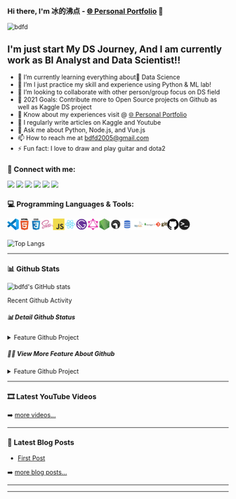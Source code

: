 <!--
 * @Author: BDFD
 * @Date: 2022-01-06 17:50:38
 * @LastEditTime: 2022-01-07 13:58:35
 * @LastEditors: BDFD
 * @Description:
 * @FilePath: \bdfd\README.md
-->

### Hi there, I'm 冰的沸点 - [🌐 Personal Portfolio][website] 👋

<p align="left"> <img src="https://komarev.com/ghpvc/?username=bdfd&label=Profile%20views&color=0e75b6&style=flat" alt="bdfd" /> </p>

## I'm just start My DS Journey, And I am currently work as BI Analyst and Data Scientist!!

- 🔭 I’m currently learning everything about🤣 Data Science
- 🌱 I’m I just practice my skill and experience using Python & ML lab!
- 👯 I’m looking to collaborate with other person/group focus on DS field
- 🥅 2021 Goals: Contribute more to Open Source projects on Github as well as Kaggle DS project
- 📄 Know about my experiences visit @ [🌐 Personal Portfolio][website]
- 📝 I regularly write articles on Kaggle and Youtube
- 💬 Ask me about Python, Node.js, and Vue.js
- 📫 How to reach me at bdfd2005@gmail.com
- ⚡ Fun fact: I love to draw and play guitar and dota2

### 📱 Connect with me:

[<img src="https://img.shields.io/badge/website-000000?style=for-the-badge&logo=About.me&logoColor=white" />][website]
[<img src="https://img.shields.io/badge/LinkedIn-0077B5?style=for-the-badge&logo=linkedin&logoColor=white" />][linkedin]
[<img src="https://img.shields.io/badge/Facebook-1877F2?style=for-the-badge&logo=facebook&logoColor=white" />][facebook]
[<img src="https://img.shields.io/badge/Twitter-1DA1F2?style=for-the-badge&logo=twitter&logoColor=white" />][twitter]
[<img src="https://img.shields.io/badge/Stack_Overflow-FE7A16?style=for-the-badge&logo=stack-overflow&logoColor=white" />][stack-overflow]
[<img src="https://img.shields.io/badge/Gmail-D14836?style=for-the-badge&logo=gmail&logoColor=white" />][gmail]

### 💻 Programming Languages & Tools:

<img align="left" alt="Visual Studio Code" width="26px" src="https://raw.githubusercontent.com/github/explore/80688e429a7d4ef2fca1e82350fe8e3517d3494d/topics/visual-studio-code/visual-studio-code.png" />
<img align="left" alt="HTML5" width="26px" src="https://raw.githubusercontent.com/github/explore/80688e429a7d4ef2fca1e82350fe8e3517d3494d/topics/html/html.png" />
<img align="left" alt="CSS3" width="26px" src="https://raw.githubusercontent.com/github/explore/80688e429a7d4ef2fca1e82350fe8e3517d3494d/topics/css/css.png" />
<img align="left" alt="Sass" width="26px" src="https://raw.githubusercontent.com/github/explore/80688e429a7d4ef2fca1e82350fe8e3517d3494d/topics/sass/sass.png" />
<img align="left" alt="JavaScript" width="26px" src="https://raw.githubusercontent.com/github/explore/80688e429a7d4ef2fca1e82350fe8e3517d3494d/topics/javascript/javascript.png" />
<img align="left" alt="React" width="26px" src="https://raw.githubusercontent.com/github/explore/80688e429a7d4ef2fca1e82350fe8e3517d3494d/topics/react/react.png" />
<img align="left" alt="Gatsby" width="26px" src="https://raw.githubusercontent.com/github/explore/e94815998e4e0713912fed477a1f346ec04c3da2/topics/gatsby/gatsby.png" />
<img align="left" alt="GraphQL" width="26px" src="https://raw.githubusercontent.com/github/explore/80688e429a7d4ef2fca1e82350fe8e3517d3494d/topics/graphql/graphql.png" />
<img align="left" alt="Node.js" width="26px" src="https://raw.githubusercontent.com/github/explore/80688e429a7d4ef2fca1e82350fe8e3517d3494d/topics/nodejs/nodejs.png" />
<img align="left" alt="Deno" width="26px" src="https://raw.githubusercontent.com/github/explore/361e2821e2dea67711cde99c9c40ed357061cf27/topics/deno/deno.png" />
<img align="left" alt="SQL" width="26px" src="https://raw.githubusercontent.com/github/explore/80688e429a7d4ef2fca1e82350fe8e3517d3494d/topics/sql/sql.png" />
<img align="left" alt="MySQL" width="26px" src="https://raw.githubusercontent.com/github/explore/80688e429a7d4ef2fca1e82350fe8e3517d3494d/topics/mysql/mysql.png" />
<img align="left" alt="MongoDB" width="26px" src="https://raw.githubusercontent.com/github/explore/80688e429a7d4ef2fca1e82350fe8e3517d3494d/topics/mongodb/mongodb.png" />
<img align="left" alt="Git" width="26px" src="https://raw.githubusercontent.com/github/explore/80688e429a7d4ef2fca1e82350fe8e3517d3494d/topics/git/git.png" />
<img align="left" alt="GitHub" width="26px" src="https://raw.githubusercontent.com/github/explore/78df643247d429f6cc873026c0622819ad797942/topics/github/github.png" />
<img align="left" alt="Terminal" width="26px" src="https://raw.githubusercontent.com/github/explore/80688e429a7d4ef2fca1e82350fe8e3517d3494d/topics/terminal/terminal.png" />
<br /><br />

![Top Langs](https://github-readme-stats.vercel.app/api/top-langs/?username=bdfd&layout=compact)

---

### 📊 Github Stats

![bdfd's GitHub stats](https://github-readme-stats.vercel.app/api?username=bdfd&show_icons=true&theme=tokyonight)

Recent Github Activity

<!--START_SECTION:activity-->
<!--END_SECTION:activity-->

##### 📊 Detail Github Status

<details>
  <summary>Feature Github Project</summary>
    <p align="left"> <a href="https://github.com/ryo-ma/github-profile-trophy"><img src="https://github-profile-trophy.vercel.app/?username=bdfd" alt="bdfd" /></a> </p>
    <p><img align="center" src="https://github-readme-streak-stats.herokuapp.com/?user=bdfd&" alt="bdfd" /></p>
    
<!--START_SECTION:waka-->
<!--END_SECTION:waka-->

## </details>

##### 👩‍💻 View More Feature About Github

<details>
  <summary>Feature Github Project</summary>

[![Readme Card](https://github-readme-stats.vercel.app/api/pin/?username=bdfd&repo=1.3_Leetcode_SQL_All_Solution)](https://github.com/bdfd/1.3_Leetcode_SQL_All_Solution)

## </details>

---

### 🎞 Latest YouTube Videos

<!-- YOUTUBE:START -->
<!-- YOUTUBE:END -->

➡️ [more videos...][youtube]

---

### 📝 Latest Blog Posts

<!-- BLOG-POST-LIST:START -->
- [First Post](https://dev.to/bdfd/first-post-2gd1)
<!-- BLOG-POST-LIST:END -->

➡️ [more blog posts...][website]

---

---

[website]: https://github.com/bdfd
[gmail]: bdfd2005@gmail.com
[twitter]: https://github.com/bdfd
[youtube]: https://github.com/bdfd
[instagram]: https://github.com/bdfd
[linkedin]: https://github.com/bdfd
[facebook]: https://github.com/bdfd
[webdevplaylist]: https://github.com/bdfd
[github repo]: https://github.com/bdfd
[stack-overflow]: https://github.com/bdfd

